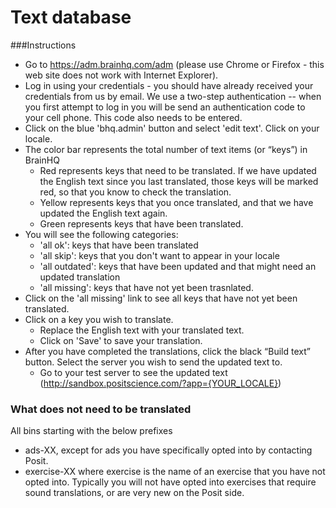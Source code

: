 Text database
=============

###Instructions
* Go to https://adm.brainhq.com/adm (please use Chrome or Firefox - this web site does not work with Internet Explorer).
* Log in using your credentials - you should have already received your credentials from us by email. We use a two-step authentication -- when you first attempt to log in you will be send an authentication code to your cell phone. This code also needs to be entered.
* Click on the blue 'bhq.admin' button and select 'edit text'. Click on your locale.
* The color bar represents the total number of text items (or “keys”) in BrainHQ
    * Red represents keys that need to be translated. If we have updated the English text since you last translated, those keys will be marked red, so that you know to check the translation.
    * Yellow represents keys that you once translated, and that we have updated the English text again.
    * Green represents keys that have been translated.
* You will see the following categories:
    * 'all ok': keys that have been translated
    * 'all skip': keys that you don't want to appear in your locale
    * 'all outdated': keys that have been updated and that might need an updated translation
    * 'all missing': keys that have not yet been trasnlated.  
* Click on the 'all missing' link to see all keys that have not yet been translated.
* Click on a key you wish to translate.
    * Replace the English text with your translated text.
    * Click on 'Save' to save your translation.
* After you have completed the translations, click the black “Build text” button. Select the server you wish to send the updated text to.
    * Go to your test server to see the updated text (http://sandbox.positscience.com/?app={YOUR_LOCALE})

### What does not need to be translated
All bins starting with the below prefixes
* ads-XX, except for ads you have specifically opted into by contacting Posit.
* exercise-XX where exercise is the name of an exercise that you have not opted into. Typically you will not have opted into exercises that require sound translations, or are very new on the Posit side.
